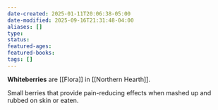 ```yaml
---
date-created: 2025-01-11T20:06:38-05:00
date-modified: 2025-09-16T21:31:48-04:00
aliases: []
type: 
status: 
featured-ages: 
featured-books: 
tags: []
---
```

**Whiteberries** are [[Flora]] in [[Northern Hearth]].

Small berries that provide pain-reducing effects when mashed up and rubbed on skin or eaten.